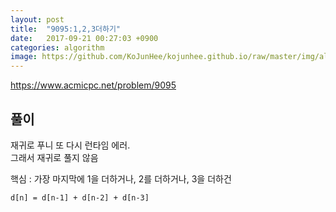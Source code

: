 ```yaml
---
layout: post
title:  "9095:1,2,3더하기"
date:   2017-09-21 00:27:03 +0900
categories: algorithm
image: https://github.com/KoJunHee/kojunhee.github.io/raw/master/img/algorithm.png
---
```



<https://www.acmicpc.net/problem/9095>

## 풀이

재귀로 푸니 또 다시 런타임 에러. <br>그래서 재귀로 풀지 않음<br>

핵심 : 가장 마지막에 1을 더하거나, 2를 더하거나, 3을 더하건<br>

	d[n] = d[n-1] + d[n-2] + d[n-3]

